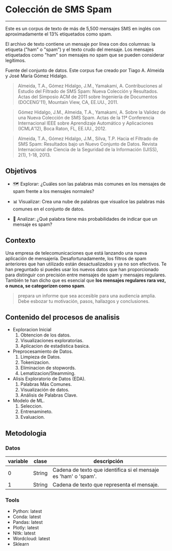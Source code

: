 # Colección de SMS Spam

---

Este es un corpus de texto de más de 5,500 mensajes SMS en inglés con aproximadamente el 13% etiquetados como spam. 

El archivo de texto contiene un mensaje por línea con dos columnas: la etiqueta ("ham" o "spam") y el texto crudo del mensaje. Los mensajes etiquetados como "ham" son mensajes no spam que se pueden considerar legítimos.


Fuente del conjunto de datos. Este corpus fue creado por Tiago A. Almeida y José María Gómez Hidalgo.

> Almeida, T.A., Gómez Hidalgo, J.M., Yamakami, A. Contribuciones al Estudio del Filtrado de SMS Spam: Nueva Colección y Resultados. Actas del Simposio ACM de 2011 sobre Ingeniería de Documentos (DOCENG'11), Mountain View, CA, EE.UU., 2011.

>Gómez Hidalgo, J.M., Almeida, T.A., Yamakami, A. Sobre la Validez de una Nueva Colección de SMS Spam. Actas de la 11ª Conferencia Internacional IEEE sobre Aprendizaje Automático y Aplicaciones (ICMLA'12), Boca Raton, FL, EE.UU., 2012.

> Almeida, T.A., Gómez Hidalgo, J.M., Silva, T.P. Hacia el Filtrado de SMS Spam: Resultados bajo un Nuevo Conjunto de Datos. Revista Internacional de Ciencia de la Seguridad de la Información (IJISS), 2(1), 1-18, 2013.

## Objetivos

- 🗺️ Explorar: ¿Cuáles son las palabras más comunes en los mensajes de spam frente a los mensajes normales?

- 📊 Visualizar: Crea una nube de palabras que visualice las palabras más comunes en el conjunto de datos.

- 🔎 Analizar: ¿Qué palabra tiene más probabilidades de indicar que un mensaje es spam?

## Contexto

Una empresa de telecomunicaciones que está lanzando una nueva aplicación de mensajería. Desafortunadamente, los filtros de spam anteriores que han utilizado están desactualizados y ya no son efectivos. Te han preguntado si puedes usar los nuevos datos que han proporcionado para distinguir con precisión entre mensajes de spam y mensajes regulares. También te han dicho que es esencial que __los mensajes regulares rara vez, o nunca, se categorizen como spam__.

> prepara un informe que sea accesible para una audiencia amplia. Debe esbozar tu motivación, pasos, hallazgos y conclusiones.


## Contenido del procesos de analisis 

- Exploracion Inicial
  1. Obtencion de los datos.
  2. Visualizaciones exploratorias.
  3. Aplicacion de estadistica basica.
- Preprocesamiento de Datos.
  1. Limpieza de Datos.
  2. Tokenizacion.
  3. Eliminacion de stopwords.
  4. Lematizacion/Steamming.
- Alisis Exploratorio de Datos (EDA). 
  1. Palabras Más Comunes.
  2. Visualización de datos.
  3. Análisis de Palabras Clave.
- Modelo de ML.
  1. Seleccion.
  2. Entrenamineto.
  3. Evaluacion.

 ## Metodologia

### Datos

| variable | clase  | descripción                                                     |
| -------- | ------ | --------------------------------------------------------------- |
| 0        | String | Cadena de texto que identifica si el mensaje es 'ham' o 'spam'. |
| 1        | String | Cadena de texto que representa el mensaje.                      |


### Tools

- Python: latest
- Conda: latest
- Pandas: latest
- Plotly: latest
- Nltk: latest
- Wordcloud: latest
- Sklearn
